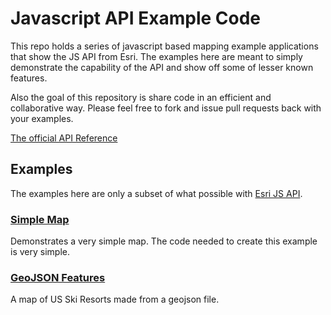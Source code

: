 # Javascript API Example Code

This repo holds a series of javascript based mapping example applications that show the JS API from Esri. The examples here are meant to simply demonstrate the capability of the API and show off some of lesser known features. 

Also the goal of this repository is share code in an efficient and collaborative way. Please feel free to fork and issue pull requests back with your examples. 

[The official API Reference](http://help.arcgis.com/en/webapi/javascript/arcgis/help/jsapi_start.htm)

## Examples 
The examples here are only a subset of what possible with [Esri JS API](http://help.arcgis.com/en/webapi/javascript/arcgis/help/jssamples_start.htm).

 
### [Simple Map](http://esri.github.com/esri.js/examples/simple.html)
Demonstrates a very simple map. The code needed to create this example is very simple. 

### [GeoJSON Features](http://esri.github.com/esri.js/examples/features.html)
A map of US Ski Resorts made from a geojson file. 
